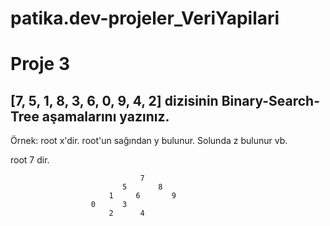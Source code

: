# patika.dev-projeler_VeriYapilari
# Proje 3
## [7, 5, 1, 8, 3, 6, 0, 9, 4, 2] dizisinin Binary-Search-Tree aşamalarını yazınız.

Örnek: root x'dir. root'un sağından y bulunur. Solunda z bulunur vb.

root 7 dir.

                                 7
                             5       8
                          1     6       9
                      0      3
                          2      4
